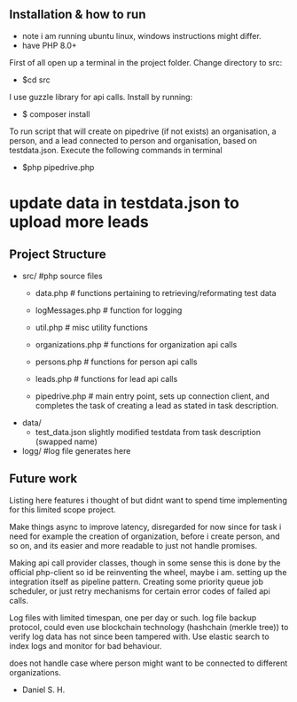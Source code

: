 ## Installation & how to run
- note i am running ubuntu linux, windows instructions might differ.
- have PHP 8.0+

First of all open up a terminal in the project folder.
Change directory to src:
-   $cd src

I use guzzle library for api calls.
Install by running: 
-   $ composer install 

To run script that will create on pipedrive (if not exists) an organisation, a person, and a lead connected to person and organisation, based on testdata.json.
Execute the following commands in terminal
-   $php pipedrive.php

# update data in testdata.json to upload more leads

## Project Structure

- src/ #php source files
    -   data.php # functions pertaining to retrieving/reformating test data
    -   logMessages.php # function for logging
    -   util.php # misc utility functions
    -   organizations.php # functions for organization api calls
    -   persons.php # functions for person api calls
    -   leads.php # functions for lead api calls

    -   pipedrive.php # main entry point, sets up connection client, and completes the task of creating a lead as stated in task description.
- data/
    -   test_data.json slightly modified testdata from task description (swapped name)
- logg/ #log file generates here

## Future work
Listing here features i thought of but didnt want to spend time implementing for this limited scope project.

Make things async to improve latency, disregarded for now since for task i need for example the creation of organization, before i create person, and so on, and its easier and more readable to just not handle promises.

Making api call provider classes, though in some sense this is done by the official php-client so id be reinventing the wheel, maybe i am. setting up the integration itself as pipeline pattern. Creating some priority queue job scheduler, or just retry mechanisms for certain error codes of failed api calls.

Log files with limited timespan, one per day or such. log file backup protocol, could even use blockchain technology (hashchain (merkle tree)) to verify log data has not since been tampered with. Use elastic search to index logs and monitor for bad behaviour.

does not handle case where person might want to be connected to different organizations.

- Daniel S. H.
